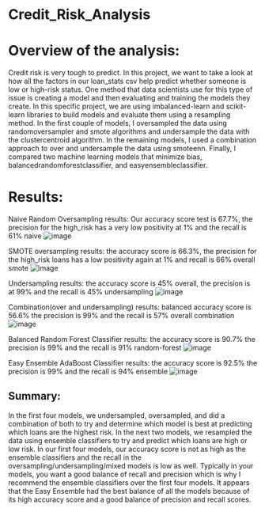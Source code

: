 # Credit_Risk_Analysis

# Overview of the analysis:
Credit risk is very tough to predict. In this project, we want to take a look at how all the factors in our loan_stats csv help predict whether someone is low or high-risk status. One method that data scientists use for this type of issue is creating a model and then evaluating and training the models they create. In this specific project, we are using imbalanced-learn and scikit-learn libraries to build models and evaluate them using a resampling method. In the first couple of models, I oversampled the data using randomoversampler and smote algorithms and undersample the data with the clustercentroid algorithm. In the remaining models, I used a combination approach to over and undersample the data using smoteenn. Finally, I compared two machine learning models that minimize bias, balancedrandomforestclassifier, and easyensembleclassifier.

# Results:
Naive Random Oversampling results: Our accuracy score test is 67.7%, the precision for the high_risk has a very low positivity at 1% and the recall is 61% naive
![image](https://user-images.githubusercontent.com/82552594/130383879-8ce04cd3-c681-4e71-b1e5-382f790973db.png)

SMOTE oversampling results: the accuracy score is 66.3%, the precision for the high_risk loans has a low positivity again at 1% and recall is 66% overall smote
![image](https://user-images.githubusercontent.com/82552594/130384386-5b3977c7-6af8-4a85-90f0-a8869c91af3f.png)

Undersampling results: the accuracy score is 45% overall, the precision is at 99% and the recall is 45% undersampling
![image](https://user-images.githubusercontent.com/82552594/130384664-768fcffa-6759-4c5c-a86e-1ab0d2fe941e.png)

Combination(over and undersampling) results: balanced accuracy score is 56.6% the precision is 99% and the recall is 57% overall combination
![image](https://user-images.githubusercontent.com/82552594/130387200-57a47165-9542-4bc4-bed7-f9a217307623.png)

Balanced Random Forest Classifier results: the accuracy score is 90.7% the precision is 99% and the recall is 91% random-forest
![image](https://user-images.githubusercontent.com/82552594/130387367-7bc674b3-19ee-4c27-a2a3-a57465675183.png)

Easy Ensemble AdaBoost Classifier results: the accuracy score is 92.5% the precision is 99% and the recall is 94% ensemble
![image](https://user-images.githubusercontent.com/82552594/130387411-1825deb4-10a4-4ca8-a845-cfc05bf08eac.png)

## Summary:
In the first four models, we undersampled, oversampled, and did a combination of both to try and determine which model is best at predicting which loans are the highest risk. In the next two models, we resampled the data using ensemble classifiers to try and predict which loans are high or low risk. In our first four models, our accuracy score is not as high as the ensemble classifiers and the recall in the oversampling/undersampling/mixed models is low as well. Typically in your models, you want a good balance of recall and precision which is why I recommend the ensemble classifiers over the first four models. It appears that the Easy Ensemble had the best balance of all the models because of its high accuracy score and a good balance of precision and recall scores.







